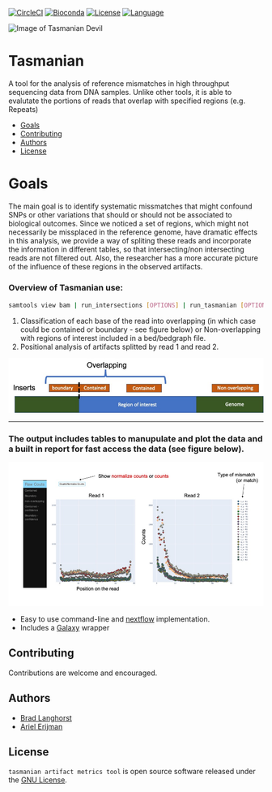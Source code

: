 <!--[![Build Status](https://travis-ci.org/fulcrumgenomics/fgbio.svg?branch=master)](https://travis-ci.org/fulcrumgenomics/fgbio)-->
[![CircleCI](https://circleci.com/gh/nebiolabs/tasmanian/tree/master.svg?style=svg)](https://circleci.com/gh/nebiolabs/tasmanian/tree/master)
[![Bioconda](https://img.shields.io/conda/dn/bioconda/fgbio.svg?label=Bioconda)](http://bioconda.github.io/recipes/fgbio/README.html)
[![License](http://img.shields.io/badge/license-MIT-blue.svg)](https://github.com/nebiolabs/tasmanian/blob/master/LICENSE)
[![Language](https://img.shields.io/badge/Made%20with-Python-1f425f.svg)](https://www.python.org)

![Image of Tasmanian Devil](https://upload.wikimedia.org/wikipedia/commons/thumb/4/43/Sarcophilus_harrisii_taranna.jpg/512px-Sarcophilus_harrisii_taranna.jpg)

Tasmanian
====
    
A tool for the analysis of reference mismatches in high throughput sequencing data from DNA samples. Unlike other tools, it is able to evalutate the portions of reads that overlap with specified regions (e.g. Repeats)


<!---toc start-->
  * [Goals](#goals)
  * [Contributing](#contributing)
  * [Authors](#authors)
  * [License](#license)

<!---toc end-->

# Goals

The main goal is to identify systematic missmatches that might confound SNPs or other variations that should or should not be associated to biological outcomes. Since we noticed a set of regions, which might not necessarily be missplaced in the reference genome, have dramatic effects in this analysis, we provide a way of spliting these reads and incorporate the information in different tables, so that intersecting/non intersecting reads are not filtered out. Also, the researcher has a more accurate picture of the influence of these regions in the observed artifacts.

### Overview of Tasmanian use:

```bash
samtools view bam | run_intersections [OPTIONS] | run_tasmanian [OPTIONS]
```

1. Classification of each base of the read into overlapping (in which case could be contained or boundary - see figure below) or Non-overlapping with regions of interest included in a bed/bedgraph file.
2. Positional analysis of artifacts splitted by read 1 and read 2.

<img src="./figures/intersections_tasmanian.jpg" alt="drawing" width="600"/>

---

### The output includes tables to manupulate and plot the data and a built in report for fast access the data (see figure below).

<img src="./figures/snapshot_good.jpg" alt="drawing" width="800"/>
<!--![snapshot of results html file](./figures/snapshot.jpg =100x20)-->



* Easy to use command-line and [nextflow](https://www.nextflow.io/) implementation.
* Includes a [Galaxy](https://usegalaxy.org/) wrapper 


## Contributing

Contributions are welcome and encouraged.

## Authors

* [Brad Langhorst](https://github.com/bwlang)
* [Ariel Erijman](https://github.com/aerijman)

## License

`tasmanian artifact metrics tool` is open source software released under the [GNU License](https://github.com/nebiolabs/tasmanian/blob/master/LICENCE.txt).

